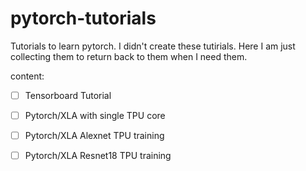 # pytorch-tutorials
Tutorials to learn pytorch.
I didn't create these tutirials. Here I am just collecting them to return back to them when I need them. 

content:
- [ ] Tensorboard Tutorial
- [ ] Pytorch/XLA with single TPU core
- [ ] Pytorch/XLA Alexnet TPU training
- [ ] Pytorch/XLA Resnet18 TPU training


